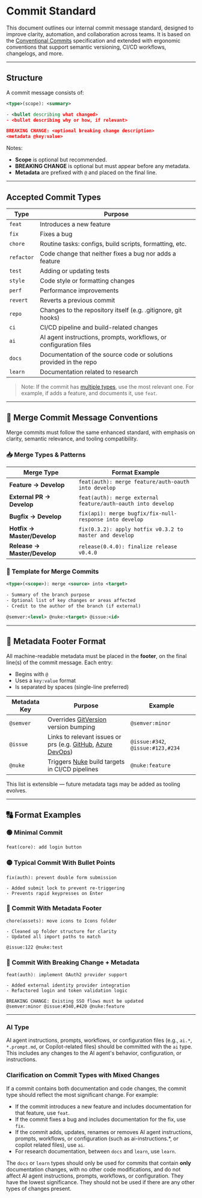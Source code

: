 # Commit Standard

This document outlines our internal commit message standard, designed to improve clarity, automation, and collaboration across teams. It is based on the [Conventional Commits](https://www.conventionalcommits.org/) specification and extended with ergonomic conventions that support semantic versioning, CI/CD workflows, changelogs, and more.

---

## Structure

A commit message consists of:

```xml
<type>(scope): <summary>

- <bullet describing what changed>
- <bullet describing why or how, if relevant>

BREAKING CHANGE: <optional breaking change description>
<metadata @key:value>
```

Notes:

- **Scope** is optional but recommended.
- **BREAKING CHANGE** is optional but must appear before any metadata.
- **Metadata** are prefixed with `@` and placed on the final line.

---

## Accepted Commit Types

| Type       | Purpose                                                            |
|------------|--------------------------------------------------------------------|
| `feat`     | Introduces a new feature                                           |
| `fix`      | Fixes a bug                                                        |
| `chore`    | Routine tasks: configs, build scripts, formatting, etc.            |
| `refactor` | Code change that neither fixes a bug nor adds a feature            |
| `test`     | Adding or updating tests                                           |
| `style`    | Code style or formatting changes                                   |
| `perf`     | Performance improvements                                           |
| `revert`   | Reverts a previous commit                                          |
| `repo`     | Changes to the repository itself (e.g. .gitignore,  git hooks)     |
| `ci`       | CI/CD pipeline and build-related changes                           |
| `ai`       | AI agent instructions, prompts, workflows, or configuration files  |
| `docs`     | Documentation of the source code or solutions provided in the repo |
| `learn`    | Documentation related to research                                  |

> Note: If the commit has [multiple types](#clarification-on-commit-types-with-mixed-changes), use the most relevant one. For example, if adds a feature,
and documents it, use `feat`.

---

## 🔀 Merge Commit Message Conventions

Merge commits must follow the same enhanced standard, with emphasis on clarity, semantic relevance, and tooling compatibility.

### 📥 Merge Types & Patterns

| Merge Type                  | Format Example                                              |
|-----------------------------|-------------------------------------------------------------|
| **Feature → Develop**       | `feat(auth): merge feature/auth-oauth into develop`         |
| **External PR → Develop**   | `feat(auth): merge external feature/auth-oauth into develop`|
| **Bugfix → Develop**        | `fix(api): merge bugfix/fix-null-response into develop`     |
| **Hotfix → Master/Develop** | `fix(0.3.2): apply hotfix v0.3.2 to master and develop`     |
| **Release → Master/Develop**| `release(0.4.0): finalize release v0.4.0`                   |

### 🧩 Template for Merge Commits

```xml
<type>(<scope>): merge <source> into <target>

- Summary of the branch purpose
- Optional list of key changes or areas affected
- Credit to the author of the branch (if external)

@semver:<level> @nuke:<target> @issue:<id>
```

---

## 🧩 Metadata Footer Format

All machine-readable metadata must be placed in the **footer**, on the final line(s) of the commit message. Each entry:

- Begins with `@`
- Uses a `key:value` format
- Is separated by spaces (single-line preferred)

[gitVersion]: https://gitversion.net
[gitIssues]: https://docs.github.com/en/issues/tracking-your-work-with-issues/about-issues
[azureDevOpsIssues]: https://learn.microsoft.com/en-us/azure/devops/boards/work-items/about-work-items

| Metadata Key | Purpose                                                                                       | Example                           |
|--------------|-----------------------------------------------------------------------------------------------|-----------------------------------|
| `@semver`    | Overrides [GitVersion][gitVersion] version bumping                                            | `@semver:minor`                   |
| `@issue`     | Links to relevant issues or prs (e.g. [GitHub][gitIssues], [Azure DevOps][azureDevOpsIssues]) | `@issue:#342`, `@issue:#123,#234` |
| `@nuke`      | Triggers [Nuke](https://nuke.build/) build targets in CI/CD pipelines                         | `@nuke:feature`                   |

This list is extensible — future metadata tags may be added as tooling evolves.

---

## 🔠 Format Examples

### 🟢 Minimal Commit

```text
feat(core): add login button
```

### 🟡 Typical Commit With Bullet Points

```text
fix(auth): prevent double form submission

- Added submit lock to prevent re-triggering
- Prevents rapid keypresses on Enter
```

### 🔵 Commit With Metadata Footer

```text
chore(assets): move icons to Icons folder

- Cleaned up folder structure for clarity
- Updated all import paths to match

@issue:122 @nuke:test
```

### 🔴 Commit With Breaking Change + Metadata

```text
feat(auth): implement OAuth2 provider support

- Added external identity provider integration
- Refactored login and token validation logic

BREAKING CHANGE: Existing SSO flows must be updated
@semver:minor @issue:#340,#420 @nuke:feature
```

---

### AI Type

AI agent instructions, prompts, workflows, or configuration files (e.g., `ai.*`, `*.prompt.md`, or Copilot-related files) should be committed with the `ai` type. This includes any changes to the AI agent's behavior, configuration, or instructions.

### Clarification on Commit Types with Mixed Changes

If a commit contains both documentation and code changes, the commit type should reflect the most significant change. For example:

- If the commit introduces a new feature and includes documentation for that feature, use `feat`.
- If the commit fixes a bug and includes documentation for the fix, use `fix`.
- If the commit adds, updates, renames or removes AI agent instructions, prompts, workflows, or configuration (such as ai-instructions.*, or copilot related files), use `ai`.
- For research documentation, between `docs` and `learn`, use `learn`.

The `docs` or `learn` types should only be used for commits that contain **only** documentation changes, with no other code modifications, and do not affect AI agent instructions, prompts, workflows, or configuration. They have the lowest significance. They should not be used if there are any other types of changes present.
